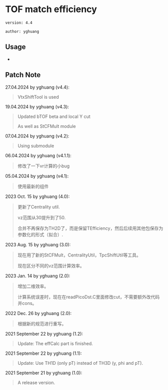 # TOF match efficiency

`version: 4.4`

`author: yghuang`

## Usage

-

## Patch Note

27.04.2024 by yghuang (v4.4):

> VtxShiftTool is used

19.04.2024 by yghuang (v4.3):

> Updated bTOF beta and local Y cut
>
> As well as StCFMult module

07.04.2024 by yghuang (v4.2):

> Using submodule

06.04.2024 by yghuang (v4.1.1):

> 修改了一下vr计算的小bug

05.04.2024 by yghuang (v4.1):

> 使用最新的组件

2023 Oct. 15 by yghuang (4.0):

> 更新了Centrality util.
>
> vz范围从30提升到了50.
>
> 合并不再保存为TH2D了，而是保留TEfficiency，然后后续用其他包保存为参数化的形式（拟合）.

2023 Aug. 15 by yghuang (3.0):

> 现在用了新的StCFMult，CentralityUtil，TpcShiftUtil等工具。
>
> 现在区分不同的vz范围计算效率。

2023 Jan. 14 by yghuang (2.0):

> 增加二维效率。
>
> 计算系统误差时，现在在readPicoDst.C里面修改cut，不需要额外改代码并cons。

2022 Dec. 26 by yghuang (2.0):

> 根据新的规范进行重写。

2021 September 22 by yghuang (1.2):

> Update: The effCalc part is finished.

2021 September 22 by yghuang (1.1):

> Update: Use TH1D (only pT) instead of TH3D (y, phi and pT).

2021 September 21 by yghuang (1.0):

> A release version.
